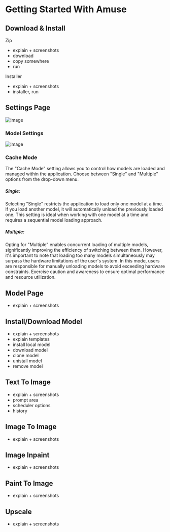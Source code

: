 # Getting Started With Amuse

## Download & Install
Zip
* explain + screenshots
* download
* copy somewhere
* run

Installer
* explain + screenshots
* installer, run

## Settings Page
![image](https://github.com/Stackyard-AI/Amuse/assets/90013272/d350f3c0-80ad-4d57-a4af-2f0e8d85a3b8)

### Model Settings
![image](https://github.com/Stackyard-AI/Amuse/assets/90013272/2d7b9ab1-dc93-4dac-b4a7-286f048955cb)

### Cache Mode

The "Cache Mode" setting allows you to control how models are loaded and managed within the application. Choose between "Single" and "Multiple" options from the drop-down menu.

##### Single:

Selecting "Single" restricts the application to load only one model at a time. If you load another model, it will automatically unload the previously loaded one. This setting is ideal when working with one model at a time and requires a sequential model loading approach.

##### Multiple:

Opting for "Multiple" enables concurrent loading of multiple models, significantly improving the efficiency of switching between them. However, it's important to note that loading too many models simultaneously may surpass the hardware limitations of the user's system. In this mode, users are responsible for manually unloading models to avoid exceeding hardware constraints. Exercise caution and awareness to ensure optimal performance and resource utilization.

## Model Page
* explain + screenshots

## Install/Download Model
* explain + screenshots
* explain templates
* install local model
* download model
* clone model
* unistall model
* remove model

## Text To Image
* explain + screenshots
* prompt area
* scheduler options
* history

## Image To Image
* explain + screenshots

## Image Inpaint
* explain + screenshots

## Paint To Image
* explain + screenshots

## Upscale
* explain + screenshots
